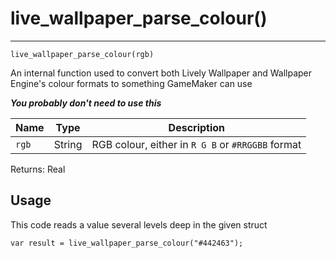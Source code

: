 # live_wallpaper_parse_colour()
---
`live_wallpaper_parse_colour(rgb)`

An internal function used to convert both Lively Wallpaper and Wallpaper Engine's colour formats to something GameMaker can use

***You probably don't need to use this***


| Name | Type | Description |
| - | - | - | 
| `rgb` | String | RGB colour, either in `R G B` or `#RRGGBB` format|

Returns: Real

## Usage

This code reads a value several levels deep in the given struct

```gml
var result = live_wallpaper_parse_colour("#442463");
```